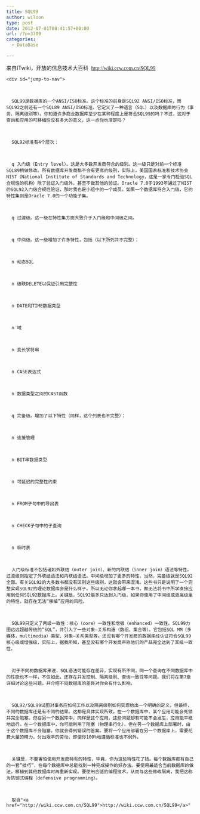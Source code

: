 ```yaml
---
title: SQL99
author: wiloon
type: post
date: 2012-07-01T08:41:57+00:00
url: /?p=3709
categories:
  - DataBase

---
```


  来自ITwiki，开放的信息技术大百科  <span style="font-family: Verdana;">http://wiki.ccw.com.cn/SQL99


<div id="cnblogs_post_body">
  <div id="bodyContent">
    <div id="contentSub">
    
    
    <div id="jump-to-nav">
    
    
    
      SQL99是数据库的一个ANSI/ISO标准。这个标准的前身是SQL92 ANSI/ISO标准，而SQL92之前还有一个SQL89 ANSI/ISO标准。它定义了一种语言（SQL）以及数据库的行为（事务、隔离级别等）。你知道许多商业数据库至少在某种程度上是符合SQL99的吗？不过，这对于查询和应用的可移植性没有多大的意义，这一点你也清楚吗？
    
    
    
      SQL92标准有4个层次：
    
    
    
      q 入门级（Entry level）。这是大多数开发商符合的级别。这一级只是对前一个标准SQL89稍做修改。所有数据库开发商都不会有更高的级别，实际上，美国国家标准和技术协会NIST（National Institute of Standards and Technology，这是一家专门检验SQL合规性的机构）除了验证入门级外，甚至不做其他的验证。Oracle 7.0于1993年通过了NIST的SQL92入门级合规性验证，那时我也是小组中的一个成员。如果一个数据库符合入门级，它的特性集则是Oracle 7.0的一个功能子集。
    
    
    
      q 过渡级。这一级在特性集方面大致介于入门级和中间级之间。
    
    
    
      q 中间级。这一级增加了许多特性，包括（以下所列并不完整）：
    
    
    
      n 动态SQL
    
    
    
      n 级联DELETE以保证引用完整性
    
    
    
      n DATE和TIME数据类型
    
    
    
      n 域
    
    
    
      n 变长字符串
    
    
    
      n CASE表达式
    
    
    
      n 数据类型之间的CAST函数
    
    
    
      q 完备级。增加了以下特性（同样，这个列表也不完整）：
    
    
    
      n 连接管理
    
    
    
      n BIT串数据类型
    
    
    
      n 可延迟的完整性约束
    
    
    
      n FROM子句中的导出表
    
    
    
      n CHECK子句中的子查询
    
    
    
      n 临时表
    
    
    
      入门级标准不包括诸如外联结（outer join）、新的内联结（inner join）语法等特性。过渡级则指定了外联结语法和内联结语法。中间级增加了更多的特性，当然，完备级就是SQL92全部。有关SQL92的大多数书都没有区别这些级别，这就会带来混淆。这些书只是说明了一个完整实现SQL92的理论数据库会是什么样子。所以无论你拿起哪一本书，都无法将书中所学直接应用到任何SQL92数据库上。关键是，SQL92最多只达到入门级，如果你使用了中间级或更高级里的特性，就存在无法“移植”应用的风险。
    
    
    
      SQL99只定义了两级一致性：核心（core）一致性和增强（enhanced）一致性。SQL99力图远远超越传统的“SQL”，并引入了一些对象—关系构造（数组、集合等）。它包括SQL MM（多媒体，multimedia）类型、对象—关系类型等。还没有哪个开发商的数据库经认证符合SQL99核心级或增强级，实际上，据我所知，甚至没有哪个开发商声称他们的产品完全达到了某级一致性。
    
    
    
      对于不同的数据库来说，SQL语法可能存在差异，实现有所不同，同一个查询在不同数据库中的性能也不一样，不仅如此，还存在并发控制、隔离级别、查询一致性等问题。我们将在第7章详细讨论这些问题，并介绍不同数据库的差异对你会有什么影响。
    
    
    
      SQL92/SQL99试图对事务应如何工作以及隔离级别如何实现给出一个明确的定义，但最终，不同的数据库还是有不同的结果。这都是具体实现所致。在一个数据库中，某个应用可能会死锁并完全阻塞。但在另一个数据库中，同样是这个应用，这些问题却有可能不会发生，应用能平稳地运行。在一个数据库中，你可能利用了阻塞（物理串行化），但在另一个数据库上部署时，由于这个数据库不会阻塞，你就会得到错误的答案。要将一个应用部署在另一个数据库上，需要花费大量的精力，付出艰辛的劳动，即使你100%地遵循标准也不例外。
    
    
    
      关键是，不要害怕使用开发商特有的特性，毕竟，你为这些特性花了钱。每个数据库都有自己的一套“技巧”，在每个数据库中总能找到一种完成操作的好办法。要使用最适合当前数据库的做法，移植到其他数据库时再重新实现。要使用合适的编程技术，从而与这些修改隔离，我把这称为防御式编程（defensive programming）。
    
    
    
      取自"<a href="http://wiki.ccw.com.cn/SQL99">http://wiki.ccw.com.cn/SQL99</a>"
    
  
